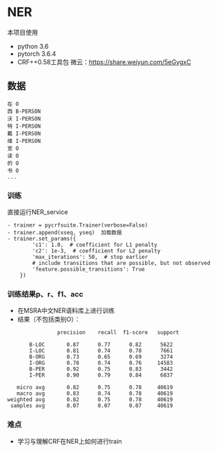 # NER

本项目使用
+ python 3.6
+ pytorch 3.6.4
+ CRF++0.58工具包  微云：https://share.weiyun.com/5eGvgxC

## 数据
```
在 O
西 B-PERSON
沃 I-PERSON
特 I-PERSON
戴 I-PERSON
维 I-PERSON
宣 O
读 O
的 O
书 O
...
```
### 训练
直接运行NER_service
```
- trainer = pycrfsuite.Trainer(verbose=False)
- trainer.append(xseq, yseq)  加载数据
- trainer.set_params({
        'c1': 1.0,  # coefficient for L1 penalty
        'c2': 1e-3,  # coefficient for L2 penalty
        'max_iterations': 50,  # stop earlier
        # include transitions that are possible, but not observed
        'feature.possible_transitions': True
    })
```

### 训练结果p、r、f1、acc
- 在MSRA中文NER语料库上进行训练
- 结果（不包括类别O）：
```
                precision    recall  f1-score   support

       B-LOC       0.87      0.77      0.82      5622
       I-LOC       0.81      0.74      0.78      7661
       B-ORG       0.73      0.65      0.69      3274
       I-ORG       0.78      0.74      0.76     14583
       B-PER       0.92      0.75      0.83      3442
       I-PER       0.90      0.79      0.84      6037

   micro avg       0.82      0.75      0.78     40619
   macro avg       0.83      0.74      0.78     40619
weighted avg       0.82      0.75      0.78     40619
 samples avg       0.07      0.07      0.07     40619
 ```
 
 ### 难点
 - 学习与理解CRF在NER上如何进行train